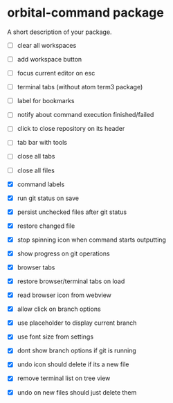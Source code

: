 # orbital-command package

A short description of your package.

 * [ ] clear all workspaces
 * [ ] add workspace button
 * [ ] focus current editor on esc
 * [ ] terminal tabs (without atom term3 package)
 * [ ] label for bookmarks
 * [ ] notify about command execution finished/failed
 * [ ] click to close repository on its header
 * [ ] tab bar with tools
  * [ ] close all tabs
  * [ ] close all files

 * [x] command labels
 * [x] run git status on save
 * [x] persist unchecked files after git status
 * [x] restore changed file
 * [x] stop spinning icon when command starts outputting
 * [x] show progress on git operations
 * [x] browser tabs
 * [x] restore browser/terminal tabs on load
 * [x] read browser icon from webview
 * [x] allow click on branch options
 * [x] use placeholder to display current branch
 * [x] use font size from settings
 * [x] dont show branch options if git is running
 * [x] undo icon should delete if its a new file
 * [x] remove terminal list on tree view
 * [x] undo on new files should just delete them
